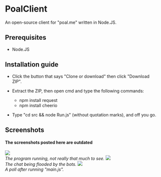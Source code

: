# PoalClient
An open-source client for "poal.me" written in Node.JS.

## Prerequisites
* Node.JS

## Installation guide
* Click the button that says "Clone or download" then click "Download ZIP".
* Extract the ZIP, then open cmd and type the following commands:
  * npm install request
  * npm install cheerio

* Type "cd src && node Run.js" (without quotation marks), and off you go.

## Screenshots
<h4>The screenshots posted here are outdated</h4>

<img src="http://image.prntscr.com/image/feeb4681a1294c489583677b8a099459.png" />
<br>
<i>The program running, not really that much to see.</i>

<img src="http://image.prntscr.com/image/fd8a59083ad34eebb7a9a9f25d746cfd.png" />
<br>
<i>The chat being flooded by the bots.</i>

<img src="http://image.prntscr.com/image/041357a3d6164c2dabc4c16df82b495f.png" />
<br>
<i>A poll after running "main.js".</i>
